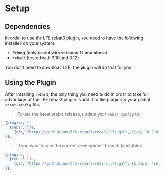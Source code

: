 # Setup

## Dependencies

In order to use the LFE rebar3 plugin, you need to have the following installed
on your system:

* Erlang (only tested with versions 19 and above)
* `rebar3` (tested with 3.10 and 3.12)

You don't need to download LFE; the plugin will do that for you.

## Using the Plugin

After installing `rebar3`, the only thing you need to do in order to take full
advantage of the LFE rebar3 plugin is add it to the plugins in your global
`rebar.config` file.

> To use the latest stable release, update your `rebar.config` to:

```erlang
{plugins, [
  {rebar3_lfe,
    {git, "https://github.com/lfe-rebar3/rebar2_lfe.git", {tag, "0.2.0"}}}
]}.
```

> If you want to use the current development branch (unstable):

```erlang
{plugins, [
  {rebar3_lfe,
    {git, "https://github.com/lfe-rebar3/rebar2_lfe.git", {branch, "release/0.3.x"}}}
]}.
```
